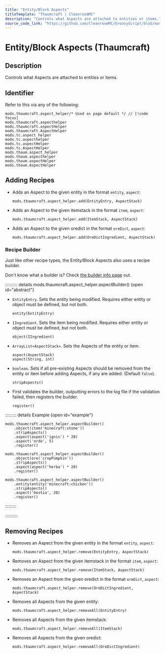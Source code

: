 ```yaml
---
title: "Entity/Block Aspects"
titleTemplate: "Thaumcraft | CleanroomMC"
description: "Controls what Aspects are attached to entities or items."
source_code_link: "https://github.com/CleanroomMC/GroovyScript/blob/master/src/main/java/com/cleanroommc/groovyscript/compat/mods/thaumcraft/aspect/AspectHelper.java"
---
```


# Entity/Block Aspects (Thaumcraft)

## Description

Controls what Aspects are attached to entities or items.

## Identifier

Refer to this via any of the following:

```groovy:no-line-numbers {1}
mods.thaumcraft.aspect_helper/* Used as page default */ // [!code focus]
mods.thaumcraft.aspecthelper
mods.thaumcraft.aspectHelper
mods.thaumcraft.AspectHelper
mods.tc.aspect_helper
mods.tc.aspecthelper
mods.tc.aspectHelper
mods.tc.AspectHelper
mods.thaum.aspect_helper
mods.thaum.aspecthelper
mods.thaum.aspectHelper
mods.thaum.AspectHelper
```


## Adding Recipes

- Adds an Aspect to the given entity in the format `entity`, `aspect`:

    ```groovy:no-line-numbers
    mods.thaumcraft.aspect_helper.add(EntityEntry, AspectStack)
    ```

- Adds an Aspect to the given itemstack in the format `item`, `aspect`:

    ```groovy:no-line-numbers
    mods.thaumcraft.aspect_helper.add(ItemStack, AspectStack)
    ```

- Adds an Aspect to the given oredict in the format `oreDict`, `aspect`:

    ```groovy:no-line-numbers
    mods.thaumcraft.aspect_helper.add(OreDictIngredient, AspectStack)
    ```


### Recipe Builder

Just like other recipe types, the Entity/Block Aspects also uses a recipe builder.

Don't know what a builder is? Check [the builder info page](../../../groovy/builder.md) out.

:::::::::: details mods.thaumcraft.aspect_helper.aspectBuilder() {open id="abstract"}
- `EntityEntry`. Sets the entity being modified. Requires either entity or object must be defined, but not both.

    ```groovy:no-line-numbers
    entity(EntityEntry)
    ```

- `IIngredient`. Sets the item being modified. Requires either entity or object must be defined, but not both.

    ```groovy:no-line-numbers
    object(IIngredient)
    ```

- `ArrayList<AspectStack>`. Sets the Aspects of the entity or item.

    ```groovy:no-line-numbers
    aspect(AspectStack)
    aspect(String, int)
    ```

- `boolean`. Sets if all pre-existing Aspects should be removed from the entity or item before adding Aspects, if any are added. (Default `false`).

    ```groovy:no-line-numbers
    stripAspects()
    ```

- First validates the builder, outputting errors to the log file if the validation failed, then registers the builder.

    ```groovy:no-line-numbers
    register()
    ```

::::::::: details Example {open id="example"}
```groovy:no-line-numbers
mods.thaumcraft.aspect_helper.aspectBuilder()
    .object(item('minecraft:stone'))
    .stripAspects()
    .aspect(aspect('ignis') * 20)
    .aspect('ordo', 5)
    .register()

mods.thaumcraft.aspect_helper.aspectBuilder()
    .object(ore('cropPumpkin'))
    .stripAspects()
    .aspect(aspect('herba') * 20)
    .register()

mods.thaumcraft.aspect_helper.aspectBuilder()
    .entity(entity('minecraft:chicken'))
    .stripAspects()
    .aspect('bestia', 20)
    .register()
```

:::::::::

::::::::::

## Removing Recipes

- Removes an Aspect from the given entity in the format `entity`, `aspect`:

    ```groovy:no-line-numbers
    mods.thaumcraft.aspect_helper.remove(EntityEntry, AspectStack)
    ```

- Removes an Aspect from the given itemstack in the format `item`, `aspect`:

    ```groovy:no-line-numbers
    mods.thaumcraft.aspect_helper.remove(ItemStack, AspectStack)
    ```

- Removes an Aspect from the given oredict in the format `oreDict`, `aspect`:

    ```groovy:no-line-numbers
    mods.thaumcraft.aspect_helper.remove(OreDictIngredient, AspectStack)
    ```

- Removes all Aspects from the given entity:

    ```groovy:no-line-numbers
    mods.thaumcraft.aspect_helper.removeAll(EntityEntry)
    ```

- Removes all Aspects from the given itemstack:

    ```groovy:no-line-numbers
    mods.thaumcraft.aspect_helper.removeAll(ItemStack)
    ```

- Removes all Aspects from the given oredict:

    ```groovy:no-line-numbers
    mods.thaumcraft.aspect_helper.removeAll(OreDictIngredient)
    ```
